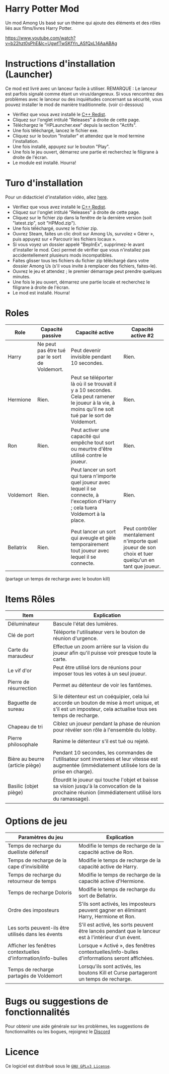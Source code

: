 # Harry Potter Mod
Un mod Among Us basé sur un thème qui ajoute des éléments et des rôles liés aux films/livres Harry Potter.

https://www.youtube.com/watch?v=b22hzt0sPhE&lc=UgwfTwSKfYn_ASfQxL14AaABAg

# Instructions d'installation (Launcher)

Ce mod est livré avec un lanceur facile à utiliser. REMARQUE : Le lanceur est parfois signalé comme étant un virus/dangereux. Si vous rencontrez des problèmes avec le lanceur ou des inquiétudes concernant sa sécurité, vous pouvez installer le mod de manière traditionnelle. (voir ci-dessous)

- Vérifiez que vous avez installé le [C++ Redist](https://aka.ms/vs/16/release/vc_redist.x86.exe).
- Cliquez sur l'onglet intitulé "Releases" à droite de cette page.
- Téléchargez le "HPLauncher.exe" depuis la section "Actifs".
- Une fois téléchargé, lancez le fichier exe.
- Cliquez sur le bouton "Installer" et attendez que le mod termine l'installation.
- Une fois installé, appuyez sur le bouton "Play".
- Une fois le jeu ouvert, démarrez une partie et recherchez le filigrane à droite de l'écran.
- Le module est installé. Hourra!

# Turo d'installation

Pour un didacticiel d'installation vidéo, allez [here](https://www.youtube.com/watch?v=MN-prLtBrcQ).

- Vérifiez que vous avez installé le [C++ Redist](https://aka.ms/vs/16/release/vc_redist.x86.exe).
- Cliquez sur l'onglet intitulé "Releases" à droite de cette page.
- Cliquez sur le fichier zip dans la fenêtre de la dernière version (soit "latest.zip", soit "HPMod.zip").
- Une fois téléchargé, ouvrez le fichier zip.
- Ouvrez Steam, faites un clic droit sur Among Us, survolez « Gérer », puis appuyez sur « Parcourir les fichiers locaux ».
- Si vous voyez un dossier appelé "BepInEx", supprimez-le avant d'installer le mod. Ceci permet de vérifier que vous n'installez pas accidentellement plusieurs mods incompatibles. 
- Faites glisser tous les fichiers du fichier zip téléchargé dans votre dossier Among Us (s'il vous invite à remplacer des fichiers, faites-le).
- Ouvrez le jeu et attendez ; le premier démarrage peut prendre quelques minutes.
- Une fois le jeu ouvert, démarrez une partie locale et recherchez le filigrane à droite de l'écran.
- Le mod est installé. Hourra!

# Roles

Role  | Capacité passive |  Capacité active  |  Capacité active #2
------------- | ------------- | ------------- | -------------
Harry  |  Ne peut pas être tué par le sort de Voldemort.  | Peut devenir invisible pendant 10 secondes.  | Rien.
Hermione  | Rien.  |  Peut se téléporter là où il se trouvait il y a 10 secondes. Cela peut ramener le joueur à la vie, à moins qu'il ne soit tué par le sort de Voldemort. |  Rien.
Ron  |  Rien.  | Peut activer une capacité qui empêche tout sort ou meurtre d'être utilisé contre le joueur. |  Rien.
Voldemort  |  Rien.  | Peut lancer un sort qui tuera n'importe quel joueur avec lequel il se connecte, à l'exception d'Harry ; cela tuera Voldemort à la place.  |  Rien.
Bellatrix  |  Rien.  | Peut lancer un sort qui aveugle et gèle temporairement tout joueur avec lequel il se connecte.  |  Peut contrôler mentalement n'importe quel joueur de son choix et tuer quelqu'un en tant que joueur.
(partage un temps de recharge avec le bouton kill)

# Items Rôles

Item  | Explication
------------- | -------------
Déluminateur |  Bascule l'état des lumières.
Clé de port | Téléporte l'utilisateur vers le bouton de réunion d'urgence.
Carte du maraudeur |  Effectue un zoom arrière sur la vision du joueur afin qu'il puisse voir presque toute la carte.
Le vif d'or |  Peut être utilisé lors de réunions pour imposer tous les votes à un seul joueur.
Pierre de résurrection |  Permet au détenteur de voir les fantômes.
Baguette de sureau |  Si le détenteur est un coéquipier, cela lui accorde un bouton de mise à mort unique, et s'il est un imposteur, cela actualise tous ses temps de recharge.
Chapeau de tri |  Ciblez un joueur pendant la phase de réunion pour révéler son rôle à l'ensemble du lobby.
Pierre philosophale |  Ranime le détenteur s'il est tué ou rejeté.
Bière au beurre (article piège) |  Pendant 10 secondes, les commandes de l'utilisateur sont inversées et leur vitesse est augmentée (immédiatement utilisée lors de la prise en charge).
Basilic (objet piège) |  Étourdit le joueur qui touche l'objet et baisse sa vision jusqu'à la convocation de la prochaine réunion (immédiatement utilisé lors du ramassage).

# Options de jeu

Paramètres du jeu | Explication
------------- | -------------
Temps de recharge du duelliste défensif |  Modifie le temps de recharge de la capacité active de Ron.
Temps de recharge de la cape d'invisibilité |  Modifie le temps de recharge de la capacité active de Harry.
Temps de recharge du retourneur de temps |  Modifie le temps de recharge de la capacité active d'Hermione.
Temps de recharge Doloris |  Modifie le temps de recharge du sort de Bellatrix.
Ordre des imposteurs | S'ils sont activés, les imposteurs peuvent gagner en éliminant Harry, Hermione et Ron.
Les sorts peuvent-ils être utilisés dans les évents | S'il est activé, les sorts peuvent être lancés pendant que le lanceur est à l'intérieur d'un évent.
Afficher les fenêtres contextuelles d'information/info-bulles |  Lorsque « Activé », des fenêtres contextuelles/info-bulles d'informations seront affichées.
Temps de recharge partagés de Voldemort |  Lorsqu'ils sont activés, les boutons Kill et Curse partageront un temps de recharge.

# Bugs ou suggestions de fonctionnalités
Pour obtenir une aide générale sur les problèmes, les suggestions de fonctionnalités ou les bogues, rejoignez le <a href="https://discord.com/invite/ad7aMevNMx" target="_blank">Discord</a>

# Licence
Ce logiciel est distribué sous le <a href="./LICENSE">`GNU GPLv3 License`</a>.
